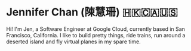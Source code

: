 # Jennifer Chan (陳慧珊) 🇭🇰🇨🇦🇺🇸

Hi! I'm Jen, a Software Engineer at Google Cloud, currently based in San Francisco, California.
I like to build pretty things, ride trains, run around a deserted island and fly virtual planes
in my spare time.
